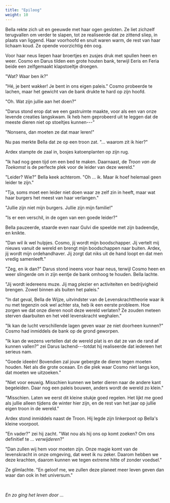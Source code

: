 ```yaml
---
title: "Epiloog"
weight: 10
---
```


Bella rekte zich uit en geeuwde met haar ogen gesloten. Ze liet
zichzelf terugvallen om verder te slapen, tot ze realiseerde dat ze
zittend sliep, in plaats van liggend. Haar voorhoofd en snuit waren
warm, de rest van haar lichaam koud. Ze opende voorzichtig één oog.

Voor haar neus liepen haar broertjes en zusjes druk met spullen heen en
weer. Cosmo en Darus tilden een grote houten bank, terwijl Eeris en
Feria beide een zelfgemaakt klapstoeltje droegen.

"Wat? Waar ben ik?"

"Hé, je bent wakker! Je bent in ons eigen paleis." Cosmo probeerde te
lachen, maar het gewicht van de bank drukte te hard op zijn hoofd.

"Oh. Wat zijn jullie aan het doen?"

"Darus stond erop dat we een gastruimte maakte, voor als een van onze
levende creaties langskwam. Ik heb hem geprobeerd uit te leggen dat de
meeste dieren niet op stoeltjes kunnen---"

"Nonsens, dan moeten ze dat maar leren!"

Nu pas merkte Bella dat ze op een troon zat. "... waarom zit ik hier?"

Ardex stampte de zaal in, bosjes
katoenplanten op zijn rug.

"Ik had nog geen tijd om een bed te maken. Daarnaast, de *Troon van de
Toekomst* is de perfecte plek voor de leider van deze wereld."

"Leider? Wie?" Bella keek achterom. "Oh ... ik. Maar ik hoef helemaal
geen leider te zijn."

"Tja, soms moet een leider niet doen waar ze zelf zin in heeft, maar wat
haar burgers het meest van haar verlangen."

"Jullie zijn niet mijn burgers. Jullie zijn mijn familie!"

"Is er een verschil, in de ogen van een goede leider?"

Bella pauzeerde, staarde even naar Gulvi die speelde met zijn badeendje,
en knikte.

"Dan wil ik wel hulpjes. Cosmo, jij wordt mijn boodschapper. Jij
vertelt mij nieuws vanuit de wereld en brengt mijn boodschappen naar
buiten. Ardex, jij wordt mijn ordehandhaver. Jij zorgt dat niks
uit de hand loopt en dat men vredig samenleeft."

"Zeg, en ik dan?" Darus stond ineens voor haar neus, terwijl Cosmo heen
en weer slingerde om in zijn eentje de bank omhoog te houden. Bella
lachte.

"Jij wordt iedereens muze. Jij mag plezier en activiteiten en
bedrijvigheid brengen. Zowel binnen als buiten het paleis."

"In dat geval, Bella de Wijze, uitvindster van de Levenskrachttheorie waar ik nu met tegenzin ook wel achter sta, heb ik een eerste probleem. Hoe zorgen we
dat onze dieren nooit deze wereld verlaten? Ze zouden meteen sterven daarbuiten en het véél levenskracht weghalen."

"Ik kan de lucht verschillende lagen geven waar ze niet doorheen kunnen?" Cosmo had inmiddels de bank op de grond geworpen.

"Ik kan de wezens vertellen dat de wereld plat is en dat ze van de rand
af kunnen vallen?" zei Darus lachend---totdat hij realiseerde dat
iedereen het serieus nam.

"Goede ideeën! Bovendien zal jouw gebergte de dieren tegen moeten
houden. Net als die grote oceaan. En die plek waar Cosmo niet langs kon, dat moeten we uitzoeken."

"Niet voor eeuwig. Misschien kunnen we beter dieren naar de andere kant begeleiden. Daar nog een paleis bouwen, anders wordt de wereld zo klein."

"Misschien. Laten we eerst dit kleine stukje goed regelen. Het
lijkt me goed als jullie alleen tijdens de winter hier zijn, en de rest van het jaar op jullie eigen troon in de wereld."

Ardex stond inmiddels naast de Troon. Hij legde zijn linkerpoot op
Bella's kleine voorpoot.

"En vader?" zei hij zacht. "Wat nou als hij ons op komt zoeken? Om ons
definitief te ... *verwijderen*?"

"Dan zullen wij hem voor moeten zijn. Onze magie komt van de levenskracht in onze omgeving, dat weet ik nu zeker. Daarom hebben we deze krachten, daarom kunnen we tegen extreme hitte of zonder voedsel."

Ze glimlachte. "En geloof me, we zullen deze planeet meer leven geven dan waar dan ook in het universum."

&nbsp;

*En zo ging het leven door ...*